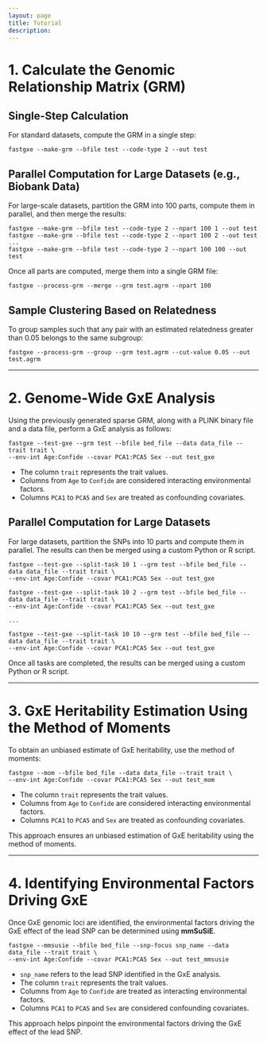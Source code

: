 ```yaml
---
layout: page
title: Tutorial
description:
---
```




# 1. Calculate the Genomic Relationship Matrix (GRM)

## Single-Step Calculation  

For standard datasets, compute the GRM in a single step:  

```
fastgxe --make-grm --bfile test --code-type 2 --out test
```

## Parallel Computation for Large Datasets (e.g., Biobank Data)  

For large-scale datasets, partition the GRM into 100 parts, compute them in parallel, and then merge the results:  

```
fastgxe --make-grm --bfile test --code-type 2 --npart 100 1 --out test
fastgxe --make-grm --bfile test --code-type 2 --npart 100 2 --out test
...
fastgxe --make-grm --bfile test --code-type 2 --npart 100 100 --out test
```

Once all parts are computed, merge them into a single GRM file:  

```
fastgxe --process-grm --merge --grm test.agrm --npart 100
```

## Sample Clustering Based on Relatedness  

To group samples such that any pair with an estimated relatedness greater than 0.05 belongs to the same subgroup:  

```
fastgxe --process-grm --group --grm test.agrm --cut-value 0.05 --out test.agrm
```

---

# 2. Genome-Wide GxE Analysis

Using the previously generated sparse GRM, along with a PLINK binary file and a data file, perform a GxE analysis as follows:  

```
fastgxe --test-gxe --grm test --bfile bed_file --data data_file --trait trait \
--env-int Age:Confide --covar PCA1:PCA5 Sex --out test_gxe
```

- The column `trait` represents the trait values.  
- Columns from `Age` to `Confide` are considered interacting environmental factors.  
- Columns `PCA1` to `PCA5` and `Sex` are treated as confounding covariates.  

## Parallel Computation for Large Datasets  

For large datasets, partition the SNPs into 10 parts and compute them in parallel. The results can then be merged using a custom Python or R script.  

```
fastgxe --test-gxe --split-task 10 1 --grm test --bfile bed_file --data data_file --trait trait \
--env-int Age:Confide --covar PCA1:PCA5 Sex --out test_gxe 

fastgxe --test-gxe --split-task 10 2 --grm test --bfile bed_file --data data_file --trait trait \
--env-int Age:Confide --covar PCA1:PCA5 Sex --out test_gxe 

...

fastgxe --test-gxe --split-task 10 10 --grm test --bfile bed_file --data data_file --trait trait \
--env-int Age:Confide --covar PCA1:PCA5 Sex --out test_gxe 
```

Once all tasks are completed, the results can be merged using a custom Python or R script.

---

# 3. GxE Heritability Estimation Using the Method of Moments  

To obtain an unbiased estimate of GxE heritability, use the method of moments:  

```
fastgxe --mom --bfile bed_file --data data_file --trait trait \
--env-int Age:Confide --covar PCA1:PCA5 Sex --out test_mom
```

- The column `trait` represents the trait values.  
- Columns from `Age` to `Confide` are considered interacting environmental factors.  
- Columns `PCA1` to `PCA5` and `Sex` are treated as confounding covariates.  

This approach ensures an unbiased estimation of GxE heritability using the method of moments.

---

# 4. Identifying Environmental Factors Driving GxE  

Once GxE genomic loci are identified, the environmental factors driving the GxE effect of the lead SNP can be determined using **mmSuSiE**.  

```
fastgxe --mmsusie --bfile bed_file --snp-focus snp_name --data data_file --trait trait \
--env-int Age:Confide --covar PCA1:PCA5 Sex --out test_mmsusie
```

- `snp_name` refers to the lead SNP identified in the GxE analysis.  
- The column `trait` represents the trait values.  
- Columns from `Age` to `Confide` are treated as interacting environmental factors.  
- Columns `PCA1` to `PCA5` and `Sex` are considered confounding covariates.  

This approach helps pinpoint the environmental factors driving the GxE effect of the lead SNP.
